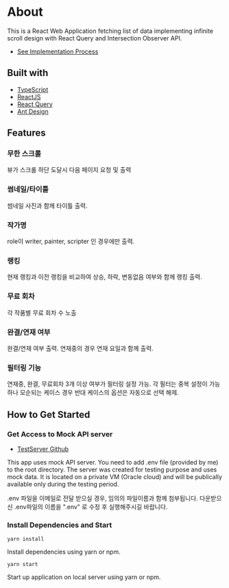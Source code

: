 # About

This is a React Web Application fetching list of data implementing infinite scroll design with React Query and Intersection Observer API.

- [See Implementation Process](https://shanabunny.com/?p=594)

## Built with

- [TypeScript](https://www.typescriptlang.org/)
- [ReactJS](https://reactjs.org/)
- [React Query](https://react-query-v3.tanstack.com/)
- [Ant Design](https://ant.design/)

## Features

### 무한 스크롤

뷰가 스크롤 하단 도달시 다음 페이지 요청 및 출력

### 썸네일/타이틀

썸네일 사진과 함께 타이틀 출력.

### 작가명

role이 writer, painter, scripter 인 경우에만 출력.

### 랭킹

현재 랭킹과 이전 랭킹을 비교하여 상승, 하락, 변동없음 여부와 함께 랭킹 출력.

### 무료 회차

각 작품별 무료 회차 수 노출

### 완결/연재 여부

완결/연재 여부 출력. 연재중의 경우 연재 요일과 함께 출력.

### 필터링 기능

연재중, 완결, 무료회차 3개 이상 여부가 필터링 설정 가능. 각 필터는 중복 설정이 가능하나 모순되는 케이스 경우 반대 케이스의 옵션은 자동으로 선택 해제.

## How to Get Started

### Get Access to Mock API server

- [TestServer Github](https://github.com/soooooyoung/test-server.git)

This app uses mock API server. You need to add .env file (provided by me) to the root directory. The server was created for testing purpose and uses mock data. It is located on a private VM (Oracle cloud) and will be publically available only during the testing period.

.env 파일을 이메일로 전달 받으실 경우, 임의의 파일이름과 함께 첨부됩니다. 다운받으신 .env파일의 이름을 ".env" 로 수정 후 실행해주시길 바랍니다.

### Install Dependencies and Start

```
yarn install
```

Install dependencies using yarn or npm.

```
yarn start
```

Start up application on local server using yarn or npm.

